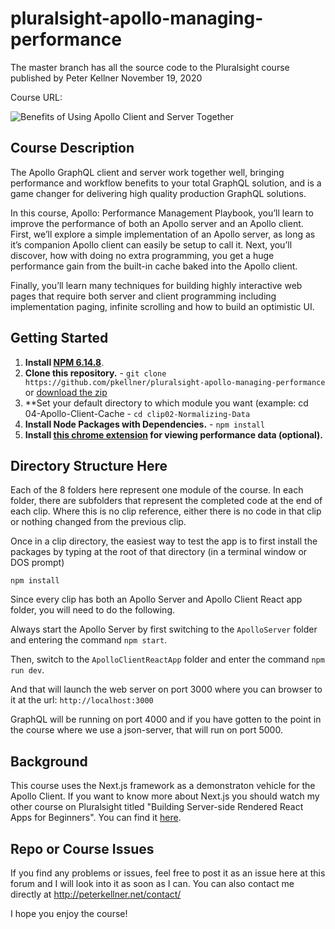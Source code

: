 # pluralsight-apollo-managing-performance 
The master branch has all the source code to the Pluralsight course published by Peter Kellner November 19, 2020

Course URL: 

![Benefits of Using Apollo Client and Server Together](m2-clip010-justmergingimage.gif)


## Course Description

The Apollo GraphQL client and server work together well, bringing performance and workflow benefits to your total GraphQL solution, and is a game changer for delivering high quality production GraphQL solutions.

In this course, Apollo: Performance Management Playbook, you’ll learn to improve the performance of both an Apollo server and an Apollo client. First, we’ll explore a simple implementation of an Apollo server, as long as it’s companion Apollo client can easily be setup to call it. Next, you’ll discover, how with doing no extra programming, you get a huge performance gain from the built-in cache baked into the Apollo client.

Finally, you’ll learn many techniques for building highly interactive web pages that require both server and client programming including implementation paging, infinite scrolling and how to build an optimistic UI. 

## Getting Started
1. **Install [NPM 6.14.8](https://nodejs.org)**. 
2. **Clone this repository.** - `git clone https://github.com/pkellner/pluralsight-apollo-managing-performance` or [download the zip](https://github.com/pkellner/pluralsight-apollo-managing-performance/archive/master.zip)
3. **Set your default directory to which module you want (example: cd 04-Apollo-Client-Cache - `cd clip02-Normalizing-Data`
4. **Install Node Packages with Dependencies.** - `npm install`
5. **Install [this chrome extension](https://chrome.google.com/webstore/detail/nextjs-utilities-extensio/ffcogmoganomoabikgmcmckdgojnpldo) for viewing performance data (optional).**



## Directory Structure Here

Each of the 8 folders here represent one module of the course.  In each folder, there are subfolders that represent the completed code at the end of each clip. Where this is no clip reference, either there is no code in that clip or nothing changed from the previous clip.

Once in a clip directory, the easiest way to test the app is to first install the packages by typing at the root of that directory (in a terminal window or DOS prompt)

`npm install`

Since every clip has both an Apollo Server and Apollo Client React app folder, you will need to do the following.

Always start the Apollo Server by first switching to the `ApolloServer` folder and entering the command `npm start`.

Then, switch to the `ApolloClientReactApp` folder and enter the command `npm run dev`.


And that will launch the web server on port 3000 where you can browser to it at the url: `http://localhost:3000`

GraphQL will be running on port 4000 and if you have gotten to the point in the course where we use a json-server, that will run on port 5000.

## Background

This course uses the Next.js framework as a demonstraton vehicle for the Apollo Client. If you want to know more about Next.js you should watch my other course on Pluralsight titled "Building Server-side Rendered React Apps for Beginners". You can find it [here](https://www.pluralsight.com/courses/building-server-side-rendered-react-apps-beginners). 

## Repo or Course Issues

If you find any problems or issues, feel free to post it as an issue here at this forum and I will look into it as soon as I can. You can also contact me directly at http://peterkellner.net/contact/ 

I hope you enjoy the course!











